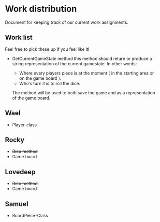 # Work distribution
Document for keeping track of our current work assignments.

## Work list
Feel free to pick these up if you feel like it!
* GetCurrentGameState method
this method should return or produce a string representation of the current gamestate.
In other words: 
  - Where every players piece is at the moment ( in the starting area or on the game board ).
  - Who's turn it is to roll the dice.
  
  The method will be used to both save the game and as a representation of the game board.


## Wael
* Player-class

## Rocky
* ~~Dice method~~
* Game board

## Lovedeep
* ~~Dice method~~
* Game board

## Samuel
* BoardPiece-Class


